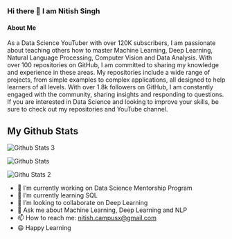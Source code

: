 ### Hi there 👋 I am Nitish Singh

#### About Me

As a Data Science YouTuber with over 120K subscribers, I am passionate about teaching others how to master Machine Learning, Deep Learning, Natural Language Processing, Computer Vision and Data Analysis. With over 100 repositories on GitHub, I am committed to sharing my knowledge and experience in these areas. My repositories include a wide range of projects, from simple examples to complex applications, all designed to help learners of all levels. With over 1.8k followers on GitHub, I am constantly engaged with the community, sharing insights and responding to questions. If you are interested in Data Science and looking to improve your skills, be sure to check out my repositories and YouTube channel.

## My Github Stats

![Github Stats 3](https://github-readme-stats.vercel.app/api?username=campusx-official)

![Github Stats](https://github-readme-streak-stats.herokuapp.com/?user=campusx-official)

![Githu Stats 2](https://github-readme-stats.vercel.app/api/top-langs/?username=campusx-official)

- 🔭 I’m currently working on Data Science Mentorship Program
- 🌱 I’m currently learning SQL
- 👯 I’m looking to collaborate on Deep Learning
- 💬 Ask me about Machine Learning, Deep Learning and NLP
- 📫 How to reach me: nitish.campusx@gmail.com
- :smile: Happy Learning

<!--
**campusx-official/campusx-official** is a ✨ _special_ ✨ repository because its `README.md` (this file) appears on your GitHub profile.

Here are some ideas to get you started:

- 🔭 I’m currently working on ...
- 🌱 I’m currently learning ...
- 👯 I’m looking to collaborate on ...
- 🤔 I’m looking for help with ...
- 💬 Ask me about ...
- 📫 How to reach me: ...
- 😄 Pronouns: ...
- ⚡ Fun fact: ...
-->


